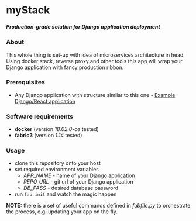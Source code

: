 # myStack
##### Production-grade solution for Django application deployment

### About
This whole thing is set-up with idea of microservices architecture in head. Using docker stack, reverse proxy and other 
    tools this app will wrap your Django application with fancy production ribbon.

### Prerequisites
- Any Django application with structure similar to this one - 
    [Example Django/React application](https://github.com/hrytskivr/mySkeleton "mySkeleton")

### Software requirements
- **docker** (version _18.02.0-ce_ tested)
- **fabric3** (version _1.14_ tested)

### Usage
- clone this repository onto your host
- set required environment variables
    - _APP_NAME_ - name of your Django application
    - _REPO_URL_ - git url of your Django application
    - _DB_PASS_ - desired database password
- run `fab init` and watch the magic happen

**NOTE:** there is a set of useful commands defined in _fabfile.py_ to orchestrate the process, e.g. updating your app
    on the fly.
